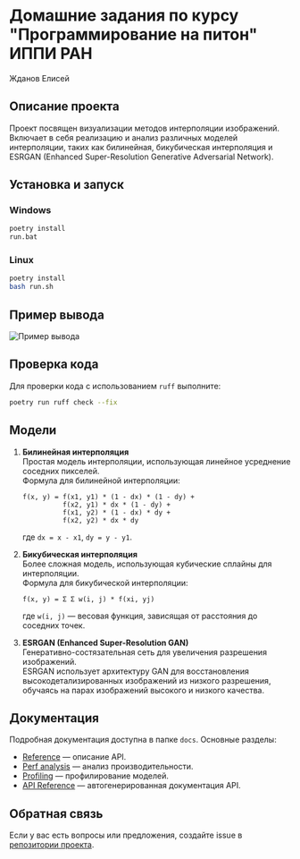 # Домашние задания по курсу "Программирование на питон" ИППИ РАН

Жданов Елисей

## Описание проекта

Проект посвящен визуализации методов интерполяции изображений. Включает в себя реализацию и анализ различных моделей интерполяции, таких как билинейная, бикубическая интерполяция и ESRGAN (Enhanced Super-Resolution Generative Adversarial Network).

## Установка и запуск

### Windows

```bash
poetry install
run.bat
```

### Linux

```bash
poetry install
bash run.sh
```

## Пример вывода

![Пример вывода](https://sun9-42.userapi.com/impg/V4C16fI6WiLlIUe_f4NeBox44qA_70mNi9rceg/YlIBnjFEMUI.jpg?size=1400x700&quality=95&sign=fd6cb478dadda401087057ae503eebaf&type=album)

## Проверка кода

Для проверки кода с использованием `ruff` выполните:

```bash
poetry run ruff check --fix
```

## Модели

1. **Билинейная интерполяция**  
    Простая модель интерполяции, использующая линейное усреднение соседних пикселей.  
    Формула для билинейной интерполяции:  

    ```
    f(x, y) = f(x1, y1) * (1 - dx) * (1 - dy) + 
              f(x2, y1) * dx * (1 - dy) + 
              f(x1, y2) * (1 - dx) * dy + 
              f(x2, y2) * dx * dy
    ```

    где `dx = x - x1`, `dy = y - y1`.

2. **Бикубическая интерполяция**  
    Более сложная модель, использующая кубические сплайны для интерполяции.  
    Формула для бикубической интерполяции:  

    ```
    f(x, y) = Σ Σ w(i, j) * f(xi, yj)
    ```

    где `w(i, j)` — весовая функция, зависящая от расстояния до соседних точек.

3. **ESRGAN (Enhanced Super-Resolution GAN)**  
    Генеративно-состязательная сеть для увеличения разрешения изображений.  
    ESRGAN использует архитектуру GAN для восстановления высокодетализированных изображений из низкого разрешения, обучаясь на парах изображений высокого и низкого качества.

## Документация

Подробная документация доступна в папке `docs`. Основные разделы:

- [Reference](docs/_build/html/Reference.html) — описание API.
- [Perf analysis](docs/_build/html/Perf.html) — анализ производительности.
- [Profiling](docs/_build/html/Profiling.html) — профилирование моделей.
- [API Reference](docs/_build/html/apidocs/index.html) — автогенерированная документация API.

## Обратная связь

Если у вас есть вопросы или предложения, создайте issue в [репозитории проекта](https://github.com/Elisey-e/IIPT_Python_25spring).